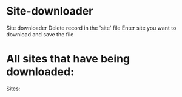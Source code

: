 # Site-downloader
Site downloader
Delete record in the 'site' file
Enter site you want to download and save the file

# All sites that have being downloaded:
Sites:
